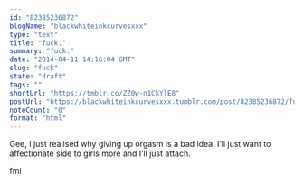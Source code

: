 ```yaml
---
id: "82385236872"
blogName: "blackwhiteinkcurvesxxx"
type: "text"
title: "fuck."
summary: "fuck."
date: "2014-04-11 14:16:04 GMT"
slug: "fuck"
state: "draft"
tags: ""
shortUrl: "https://tmblr.co/ZZ0w-n1CkYlE8"
postUrl: "https://blackwhiteinkcurvesxxx.tumblr.com/post/82385236872/fuck"
noteCount: "0"
format: "html"
---
```


Gee, I just realised why giving up orgasm is a bad idea. I’ll just want to affectionate side to girls more and I’ll just attach.

fml